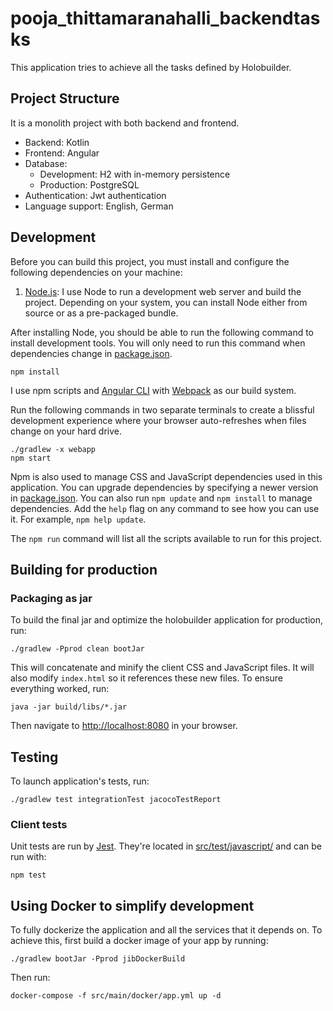 # pooja_thittamaranahalli_backendtasks

This application tries to achieve all the tasks defined by Holobuilder.

## Project Structure

It is a monolith project with both backend and frontend.

- Backend: Kotlin
- Frontend: Angular
- Database:
  - Development: H2 with in-memory persistence
  - Production: PostgreSQL
- Authentication: Jwt authentication
- Language support: English, German

## Development

Before you can build this project, you must install and configure the following dependencies on your machine:

1. [Node.js][]: I use Node to run a development web server and build the project.
   Depending on your system, you can install Node either from source or as a pre-packaged bundle.

After installing Node, you should be able to run the following command to install development tools.
You will only need to run this command when dependencies change in [package.json](package.json).

```
npm install
```

I use npm scripts and [Angular CLI][] with [Webpack][] as our build system.

Run the following commands in two separate terminals to create a blissful development experience where your browser
auto-refreshes when files change on your hard drive.

```
./gradlew -x webapp
npm start
```

Npm is also used to manage CSS and JavaScript dependencies used in this application. You can upgrade dependencies by
specifying a newer version in [package.json](package.json). You can also run `npm update` and `npm install` to manage dependencies.
Add the `help` flag on any command to see how you can use it. For example, `npm help update`.

The `npm run` command will list all the scripts available to run for this project.

## Building for production

### Packaging as jar

To build the final jar and optimize the holobuilder application for production, run:

```
./gradlew -Pprod clean bootJar
```

This will concatenate and minify the client CSS and JavaScript files. It will also modify `index.html` so it references these new files.
To ensure everything worked, run:

```
java -jar build/libs/*.jar
```

Then navigate to [http://localhost:8080](http://localhost:8080) in your browser.

## Testing

To launch application's tests, run:

```
./gradlew test integrationTest jacocoTestReport
```

### Client tests

Unit tests are run by [Jest][]. They're located in [src/test/javascript/](src/test/javascript/) and can be run with:

```
npm test
```

## Using Docker to simplify development

To fully dockerize the application and all the services that it depends on.
To achieve this, first build a docker image of your app by running:

```
./gradlew bootJar -Pprod jibDockerBuild
```

Then run:

```
docker-compose -f src/main/docker/app.yml up -d
```

[node.js]: https://nodejs.org/
[webpack]: https://webpack.github.io/
[jest]: https://facebook.github.io/jest/
[angular cli]: https://cli.angular.io/
